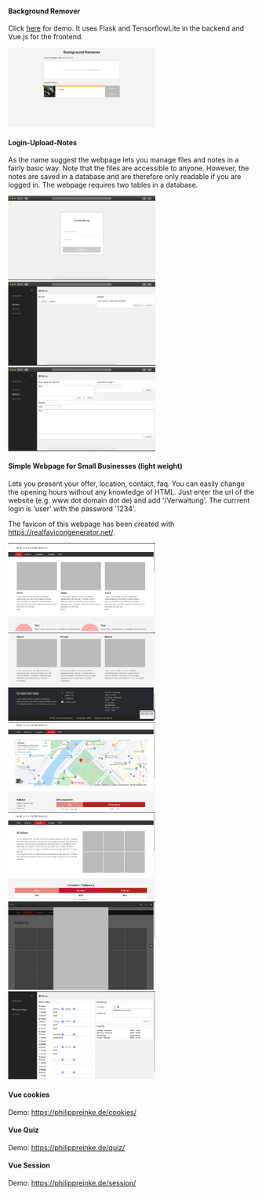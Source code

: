 #### Background Remover
Click <a href="https://heroku-bgremover.herokuapp.com/">here</a> for demo. It uses Flask and TensorflowLite in the backend and Vue.js for the frontend.
<p float="left">
  <img src="Screenshots/BackgroundRemover.jpg" width="300px"/>
</p>

#### Login-Upload-Notes
As the name suggest the webpage lets you manage files and notes in a fairly basic way. Note that the files are accessible to anyone. However, the notes are saved in a database and are therefore only readable if you are logged in. The webpage requires two tables in a database.

<p float="left">
  <img src="Screenshots/Login-Upload-Notes-1.jpg" width="300px" />
  <img src="Screenshots/Login-Upload-Notes-2.jpg" width="300px" /> 
  <img src="Screenshots/Login-Upload-Notes-3.jpg" width="300px" />
</p>

#### Simple Webpage for Small Businesses (light weight)
Lets you present your offer, location, contact, faq. You can easily change the opening hours without any knowledge of HTML. Just enter the url of the website (e.g. www dot domain dot de) and add '/Verwaltung'. The currrent login is 'user' with the password '1234'.

The favicon of this webpage has been created with https://realfavicongenerator.net/.

<p float="left">
  <img src="Screenshots/SmallBusiness-1.jpg" width="300px" />
  <img src="Screenshots/SmallBusiness-2.jpg" width="300px" /> 
  <img src="Screenshots/SmallBusiness-3.jpg" width="300px" />
  <img src="Screenshots/SmallBusiness-4.jpg" width="300px" />
  <img src="Screenshots/SmallBusiness-5.jpg" width="300px" />
  <img src="Screenshots/SmallBusiness-6.jpg" width="300px" />
</p>

#### Vue cookies
Demo: https://philippreinke.de/cookies/

#### Vue Quiz
Demo: https://philippreinke.de/quiz/

#### Vue Session
Demo: https://philippreinke.de/session/
